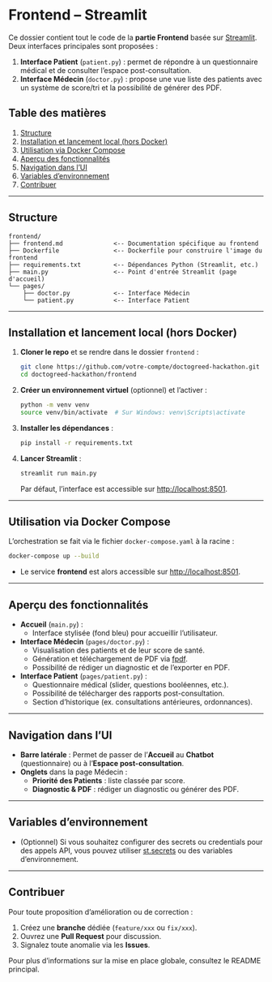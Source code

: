 # Frontend – Streamlit

Ce dossier contient tout le code de la **partie Frontend** basée sur [Streamlit](https://streamlit.io/).  
Deux interfaces principales sont proposées :

1. **Interface Patient** (`patient.py`) : permet de répondre à un questionnaire médical et de consulter l’espace post-consultation.
2. **Interface Médecin** (`doctor.py`) : propose une vue liste des patients avec un système de score/tri et la possibilité de générer des PDF.

## Table des matières
1. [Structure](#structure)
2. [Installation et lancement local (hors Docker)](#installation-et-lancement-local-hors-docker)
3. [Utilisation via Docker Compose](#utilisation-via-docker-compose)
4. [Aperçu des fonctionnalités](#aperçu-des-fonctionnalités)
5. [Navigation dans l’UI](#navigation-dans-lui)
6. [Variables d’environnement](#variables-denvironnement)
7. [Contribuer](#contribuer)

---

## Structure


```
frontend/
├── frontend.md              <-- Documentation spécifique au frontend
├── Dockerfile               <-- Dockerfile pour construire l'image du frontend
├── requirements.txt         <-- Dépendances Python (Streamlit, etc.)
├── main.py                  <-- Point d'entrée Streamlit (page d'accueil)
└── pages/
    ├── doctor.py            <-- Interface Médecin
    └── patient.py           <-- Interface Patient
```

---

## Installation et lancement local (hors Docker)

1. **Cloner le repo** et se rendre dans le dossier `frontend` :
   ```bash
   git clone https://github.com/votre-compte/doctogreed-hackathon.git
   cd doctogreed-hackathon/frontend
   
   ```

2.  **Créer un environnement virtuel** (optionnel) et l’activer :
    
    ```bash
    python -m venv venv
    source venv/bin/activate  # Sur Windows: venv\Scripts\activate
    
    ```
    
3.  **Installer les dépendances** :
    
    ```bash
    pip install -r requirements.txt
    
    ```
    
4.  **Lancer Streamlit** :
    
    ```bash
    streamlit run main.py
    
    ```
    
    Par défaut, l’interface est accessible sur [http://localhost:8501](http://localhost:8501).
    

----------

## Utilisation via Docker Compose

L’orchestration se fait via le fichier `docker-compose.yaml` à la racine :

```bash
docker-compose up --build

```

-   Le service **frontend** est alors accessible sur [http://localhost:8501](http://localhost:8501).

---
## Aperçu des fonctionnalités

-   **Accueil** (`main.py`) :
    -   Interface stylisée (fond bleu) pour accueillir l’utilisateur.
-   **Interface Médecin** (`pages/doctor.py`) :
    -   Visualisation des patients et de leur score de santé.
    -   Génération et téléchargement de PDF via [fpdf](https://pyfpdf.github.io/fpdf2/).
    -   Possibilité de rédiger un diagnostic et de l’exporter en PDF.
-   **Interface Patient** (`pages/patient.py`) :
    -   Questionnaire médical (slider, questions booléennes, etc.).
    -   Possibilité de télécharger des rapports post-consultation.
    -   Section d’historique (ex. consultations antérieures, ordonnances).

---

## Navigation dans l’UI

-   **Barre latérale** : Permet de passer de l’**Accueil** au **Chatbot** (questionnaire) ou à l’**Espace post-consultation**.
-   **Onglets** dans la page Médecin :
    -   **Priorité des Patients** : liste classée par score.
    -   **Diagnostic & PDF** : rédiger un diagnostic ou générer des PDF.

----------

## Variables d’environnement

-   (Optionnel) Si vous souhaitez configurer des secrets ou credentials pour des appels API, vous pouvez utiliser [st.secrets](https://docs.streamlit.io/streamlit-cloud/configure-the-app-using-streamlit-secrets) ou des variables d’environnement.

----------

## Contribuer

Pour toute proposition d’amélioration ou de correction :

1.  Créez une **branche** dédiée (`feature/xxx` ou `fix/xxx`).
2.  Ouvrez une **Pull Request** pour discussion.
3.  Signalez toute anomalie via les **Issues**.

Pour plus d’informations sur la mise en place globale, consultez le README principal.


